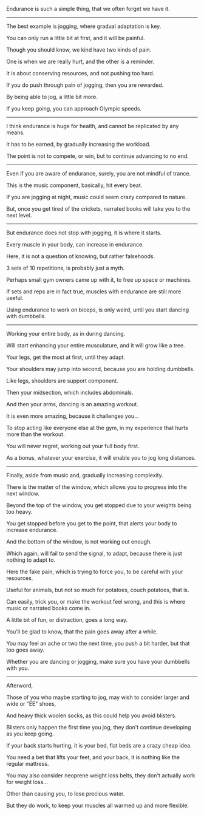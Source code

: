 Endurance is such a simple thing,
that we often forget we have it.

---

The best example is jogging,
where gradual adaptation is key.

You can only run a little bit at first,
and it will be painful.

Though you should know,
we kind have two kinds of pain.

One is when we are really hurt,
and the other is a reminder.

It is about conserving resources,
and not pushing too hard.

If you do push through pain of jogging,
then you are rewarded.

By being able to jog,
a little bit more.

If you keep going,
you can approach Olympic speeds.

---

I think endurance is huge for health,
and cannot be replicated by any means.

It has to be earned,
by gradually increasing the workload.

The point is not to compete, or win,
but to continue advancing to no end.

---

Even if you are aware of endurance,
surely, you are not mindful of trance.

This is the music component,
basically, hit every beat.

If you are jogging at night,
music could seem crazy compared to nature.

But, once you get tired of the crickets,
narrated books will take you to the next level.

---

But endurance does not stop with jogging,
it is where it starts.

Every muscle in your body,
can increase in endurance.

Here, it is not a question of knowing,
but rather falsehoods.

3 sets of 10 repetitions,
is probably just a myth.

Perhaps small gym owners came up with it,
to free up space or machines.

If sets and reps are in fact true,
muscles with endurance are still more useful.

Using endurance to work on biceps, is only weird,
until you start dancing with dumbbells.

---

Working your entire body,
as in during dancing.

Will start enhancing your entire musculature,
and it will grow like a tree.

Your legs, get the most at first,
until they adapt.

Your shoulders may jump into second,
because you are holding dumbbells.

Like legs,
shoulders are support component.

Then your midsection,
which includes abdominals.

And then your arms,
dancing is an amazing workout.

It is even more amazing,
because it challenges you...

To stop acting like everyone else at the gym,
in my experience that hurts more than the workout.

You will never regret,
working out your full body first.

As a bonus, whatever your exercise,
it will enable you to jog long distances.

---

Finally, aside from music and,
gradually increasing complexity.

There is the matter of the window,
which allows you to progress into the next window.

Beyond the top of the window,
you get stopped due to your weights being too heavy.

You get stopped before you get to the point,
that alerts your body to increase endurance.

And the bottom of the window,
is not working out enough.

Which again, will fail to send the signal,
to adapt, because there is just nothing to adapt to.

Here the fake pain, which is trying to force you,
to be careful with your resources.

Useful for animals, but not so much for potatoes,
couch potatoes, that is.

Can easily, trick you, or make the workout feel wrong,
and this is where music or narrated books come in.

A little bit of fun, or distraction,
goes a long way.

You'll be glad to know,
that the pain goes away after a while.

You may feel an ache or two the next time,
you push a bit harder, but that too goes away.

Whether you are dancing or jogging,
make sure you have your dumbbells with you.


---

Afterword,

Those of you who maybe starting to jog,
may wish to consider larger and wide or "EE" shoes,

And heavy thick woolen socks,
as this could help you avoid blisters.

Blisters only happen the first time you jog,
they don't continue developing as you keep going.

If your back starts hurting,
it is your bed, flat beds are a crazy cheap idea.

You need a bet that lifts your feet,
and your back, it is nothing like the regular mattress.

You may also consider neoprene weight loss belts,
they don't actually work for weight loss...

Other than causing you,
to lose precious water.

But they do work,
to keep your muscles all warmed up and more flexible.
